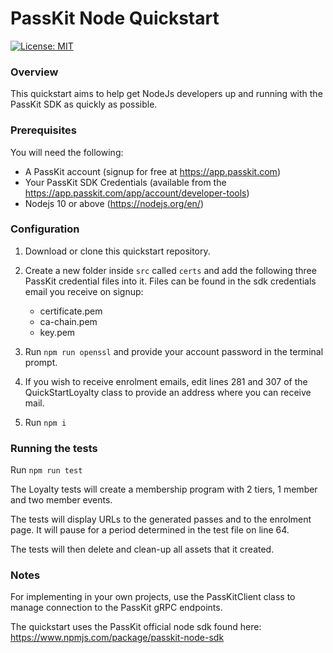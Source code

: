 # PassKit Node Quickstart

[![License: MIT](https://img.shields.io/badge/License-MIT-yellow.svg)](https://opensource.org/licenses/MIT)

### Overview

This quickstart aims to help get NodeJs developers up and running with the PassKit SDK as quickly as possible.

### Prerequisites

You will need the following:

- A PassKit account (signup for free at https://app.passkit.com)
- Your PassKit SDK Credentials (available from the https://app.passkit.com/app/account/developer-tools)
- Nodejs 10 or above (https://nodejs.org/en/)

### Configuration

1. Download or clone this quickstart repository.

2. Create a new folder inside `src` called `certs` and add the following three PassKit credential files into it. Files can be found in the sdk credentials email you receive on signup:

   - certificate.pem
   - ca-chain.pem
   - key.pem

3. Run `npm run openssl` and provide your account password in the terminal prompt.

4. If you wish to receive enrolment emails, edit lines 281 and 307 of the QuickStartLoyalty class to provide an address where you can receive mail.

5. Run `npm i`

### Running the tests

Run `npm run test`

The Loyalty tests will create a membership program with 2 tiers, 1 member and two member events.

The tests will display URLs to the generated passes and to the enrolment page. It will pause for a period determined in the test file on line 64.

The tests will then delete and clean-up all assets that it created.

### Notes

For implementing in your own projects, use the PassKitClient class to manage connection to the PassKit gRPC endpoints.

The quickstart uses the PassKit official node sdk found here: https://www.npmjs.com/package/passkit-node-sdk
